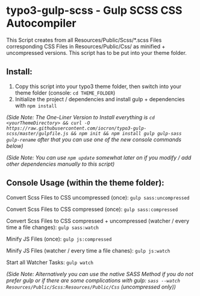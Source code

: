 # typo3-gulp-scss - Gulp SCSS CSS Autocompiler

This Script creates from all Resources/Public/Scss/\*.scss Files corresponding CSS Files in Resources/Public/Css/ as minified + uncompressed versions. This script has to be put into your theme folder.

## Install:

1. Copy this script into your typo3 theme folder, then switch into your theme folder (console: `cd THEME_FOLDER`)
2. Initialize the project / dependencies and install gulp + dependencies with `npm install`

*(Side Note: The One-Liner Version to Install everything is `cd <yourThemeDirectory> && curl -O https://raw.githubusercontent.com/iocron/typo3-gulp-scss/master/gulpfile.js && npm init && npm install gulp gulp-sass gulp-rename` after that you can use one of the new console commands below)*

*(Side Note: You can use `npm update` somewhat later on if you modify / add other dependencies manually to this script)*

## Console Usage (within the theme folder):

Convert Scss Files to CSS uncompressed (once):
`gulp sass:uncompressed`

Convert Scss Files to CSS compressed (once):
`gulp sass:compressed`

Convert Scss Files to CSS compressed + uncompressed (watcher / every time a file changes):
`gulp sass:watch`

Minify JS Files (once):
`gulp js:compressed`

Minify JS Files (watcher / every time a file chanes):
`gulp js:watch`

Start all Watcher Tasks:
`gulp watch`

*(Side Note: Alternatively you can use the native SASS Method if you do not prefer gulp or if there are some complications with gulp: `sass --watch Resources/Public/Scss:Resources/Public/Css` (uncompressed only))*

